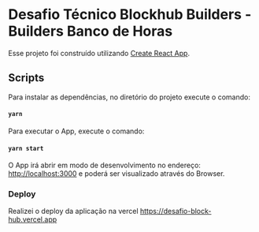 # Desafio Técnico Blockhub Builders - Builders Banco de Horas

Esse projeto foi construído utilizando [Create React App](https://github.com/facebook/create-react-app).

## Scripts

Para instalar as dependências, no diretório do projeto execute o comando:

#### `yarn`

Para executar o App, execute o comando:

#### `yarn start`

O App irá abrir em modo de desenvolvimento no endereço: [http://localhost:3000](http://localhost:3000) e poderá ser visualizado através do Browser.

### Deploy

Realizei o deploy da aplicação na vercel https://desafio-block-hub.vercel.app
